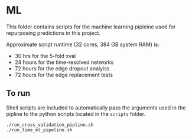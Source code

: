 # ML

This folder contains scripts for the machine learning pipleine used for repurposing predictions
in this project.

Approximate script runtime (32 cores, 384 GB system RAM) is:

- 30 hrs for the 5-fold xval
- 24 hours for the time-resolved networks
- 72 hours for the edge dropout analyiss
- 72 hours for the edge replacement tests

## To run

Shell scripts are included to automatically pass the arguments used in the pipline to the python scripts
located in the `scripts` folder.

    ./run_cross_validation_pipline.sh
    ./run_time_ml_pipeline.sh


